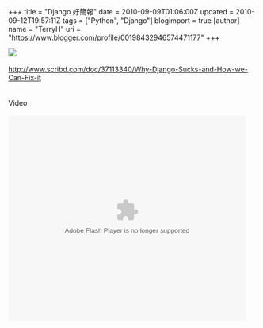 +++
title = "Django 好簡報"
date = 2010-09-09T01:06:00Z
updated = 2010-09-12T19:57:11Z
tags = ["Python", "Django"]
blogimport = true 
[author]
	name = "TerryH"
	uri = "https://www.blogger.com/profile/00198432946574471177"
+++

<a href="http://www.djangoproject.com/"><img src="http://lh6.ggpht.com/_Bsjm2Qp0Duc/TIrsDSEeONI/AAAAAAAAA-A/5IfD07-5XLY/s288/django-logo-negative.png" /></a><br /><br /><a href="http://www.scribd.com/doc/37113340/Why-Django-Sucks-and-How-we-Can-Fix-it">http://www.scribd.com/doc/37113340/Why-Django-Sucks-and-How-we-Can-Fix-it</a><br /><br /><br />Video<br /><br /><embed src="http://blip.tv/play/AYH8lEsC" type="application/x-shockwave-flash" width="480" height="414" allowscriptaccess="always" allowfullscreen="true"></embed>
